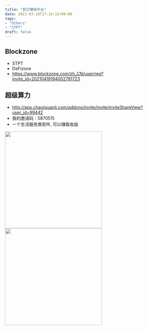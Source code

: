 ```yaml
---
title: "其它赚钱平台"
date: 2021-03-18T17:14:13+09:00
tags:  
- "Others"
- "STPT"
draft: false
---
```


## Blockzone
- STPT
- DeFizone
- https://www.blockzone.com/zh_CN/user/reg?invite_id=20210419194002781723

<!--more-->

## 超级算力
- http://app.chaojisuanli.com/addons/invite/invite/inviteShareView?user_id=99442
- 我的邀请码：5870515
- 一个生活服务类软件, 可以赚取收益

<img src="https://cdn.jsdelivr.net/gh/yubaoliu/assets@image/image-20210428143323605.png" width="320px" />

<a href="http://app.chaojisuanli.com/addons/invite/invite/inviteShareView?user_id=99442" target="_blank">
<img src="https://cdn.jsdelivr.net/gh/yubaoliu/assets@image/image-20210428143356527.png" width="320px"/></a>

